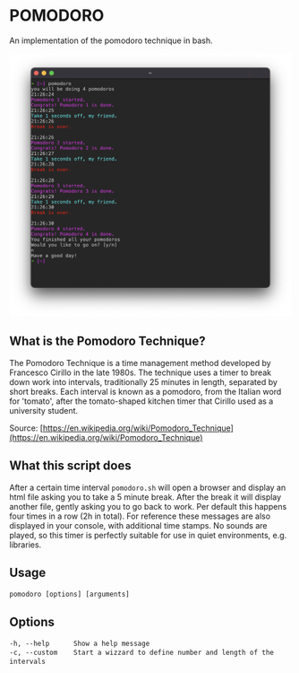 # POMODORO

An implementation of the pomodoro technique in bash.

![](readme.png)

## What is the Pomodoro Technique?

The Pomodoro Technique is a time management method developed by Francesco Cirillo in the late 1980s. The technique uses a timer to break down work into intervals, traditionally 25 minutes in length, separated by short breaks. Each interval is known as a pomodoro, from the Italian word for 'tomato', after the tomato-shaped kitchen timer that Cirillo used as a university student.

Source: [https://en.wikipedia.org/wiki/Pomodoro_Technique](https://en.wikipedia.org/wiki/Pomodoro_Technique)

## What this script does

After a certain time interval `pomodoro.sh` will open a browser and display an html file asking you to take a 5 minute break. After the break it will display another file, gently asking you to go back to work. Per default this happens four times in a row (2h in total). For reference these messages are also displayed in your console, with additional time stamps. No sounds are played, so this timer is perfectly suitable for use in quiet environments, e.g. libraries.

## Usage

```
pomodoro [options] [arguments]
```

## Options

```
-h, --help      Show a help message
-c, --custom    Start a wizzard to define number and length of the intervals
```

